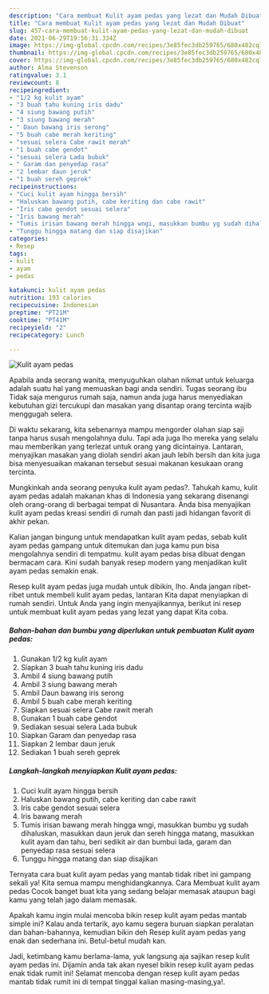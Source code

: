 ```yaml
---
description: "Cara membuat Kulit ayam pedas yang lezat dan Mudah Dibuat"
title: "Cara membuat Kulit ayam pedas yang lezat dan Mudah Dibuat"
slug: 457-cara-membuat-kulit-ayam-pedas-yang-lezat-dan-mudah-dibuat
date: 2021-06-29T19:56:31.334Z
image: https://img-global.cpcdn.com/recipes/3e85fec3db259765/680x482cq70/kulit-ayam-pedas-foto-resep-utama.jpg
thumbnail: https://img-global.cpcdn.com/recipes/3e85fec3db259765/680x482cq70/kulit-ayam-pedas-foto-resep-utama.jpg
cover: https://img-global.cpcdn.com/recipes/3e85fec3db259765/680x482cq70/kulit-ayam-pedas-foto-resep-utama.jpg
author: Alma Stevenson
ratingvalue: 3.1
reviewcount: 8
recipeingredient:
- "1/2 kg kulit ayam"
- "3 buah tahu kuning iris dadu"
- "4 siung bawang putih"
- "3 siung bawang merah"
- " Daun bawang iris serong"
- "5 buah cabe merah keriting"
- "sesuai selera Cabe rawit merah"
- "1 buah cabe gendot"
- "sesuai selera Lada bubuk"
- " Garam dan penyedap rasa"
- "2 lembar daun jeruk"
- "1 buah sereh geprek"
recipeinstructions:
- "Cuci kulit ayam hingga bersih"
- "Haluskan bawang putih, cabe keriting dan cabe rawit"
- "Iris cabe gendot sesuai selera"
- "Iris bawang merah"
- "Tumis irisan bawang merah hingga wngi, masukkan bumbu yg sudah dihaluskan, masukkan daun jeruk dan sereh hingga matang, masukkan kulit ayam dan tahu, beri sedikit air dan bumbui lada, garam dan penyedap rasa sesuai selera"
- "Tunggu hingga matang dan siap disajikan"
categories:
- Resep
tags:
- kulit
- ayam
- pedas

katakunci: kulit ayam pedas 
nutrition: 193 calories
recipecuisine: Indonesian
preptime: "PT21M"
cooktime: "PT41M"
recipeyield: "2"
recipecategory: Lunch

---
```



![Kulit ayam pedas](https://img-global.cpcdn.com/recipes/3e85fec3db259765/680x482cq70/kulit-ayam-pedas-foto-resep-utama.jpg)

Apabila anda seorang wanita, menyuguhkan olahan nikmat untuk keluarga adalah suatu hal yang memuaskan bagi anda sendiri. Tugas seorang ibu Tidak saja mengurus rumah saja, namun anda juga harus menyediakan kebutuhan gizi tercukupi dan masakan yang disantap orang tercinta wajib menggugah selera.

Di waktu  sekarang, kita sebenarnya mampu mengorder olahan siap saji tanpa harus susah mengolahnya dulu. Tapi ada juga lho mereka yang selalu mau memberikan yang terlezat untuk orang yang dicintainya. Lantaran, menyajikan masakan yang diolah sendiri akan jauh lebih bersih dan kita juga bisa menyesuaikan makanan tersebut sesuai makanan kesukaan orang tercinta. 



Mungkinkah anda seorang penyuka kulit ayam pedas?. Tahukah kamu, kulit ayam pedas adalah makanan khas di Indonesia yang sekarang disenangi oleh orang-orang di berbagai tempat di Nusantara. Anda bisa menyajikan kulit ayam pedas kreasi sendiri di rumah dan pasti jadi hidangan favorit di akhir pekan.

Kalian jangan bingung untuk mendapatkan kulit ayam pedas, sebab kulit ayam pedas gampang untuk ditemukan dan juga kamu pun bisa mengolahnya sendiri di tempatmu. kulit ayam pedas bisa dibuat dengan bermacam cara. Kini sudah banyak resep modern yang menjadikan kulit ayam pedas semakin enak.

Resep kulit ayam pedas juga mudah untuk dibikin, lho. Anda jangan ribet-ribet untuk membeli kulit ayam pedas, lantaran Kita dapat menyiapkan di rumah sendiri. Untuk Anda yang ingin menyajikannya, berikut ini resep untuk membuat kulit ayam pedas yang lezat yang dapat Kita coba.

<!--inarticleads1-->

##### Bahan-bahan dan bumbu yang diperlukan untuk pembuatan Kulit ayam pedas:

1. Gunakan 1/2 kg kulit ayam
1. Siapkan 3 buah tahu kuning iris dadu
1. Ambil 4 siung bawang putih
1. Ambil 3 siung bawang merah
1. Ambil  Daun bawang iris serong
1. Ambil 5 buah cabe merah keriting
1. Siapkan sesuai selera Cabe rawit merah
1. Gunakan 1 buah cabe gendot
1. Sediakan sesuai selera Lada bubuk
1. Siapkan  Garam dan penyedap rasa
1. Siapkan 2 lembar daun jeruk
1. Sediakan 1 buah sereh geprek




<!--inarticleads2-->

##### Langkah-langkah menyiapkan Kulit ayam pedas:

1. Cuci kulit ayam hingga bersih
1. Haluskan bawang putih, cabe keriting dan cabe rawit
1. Iris cabe gendot sesuai selera
1. Iris bawang merah
1. Tumis irisan bawang merah hingga wngi, masukkan bumbu yg sudah dihaluskan, masukkan daun jeruk dan sereh hingga matang, masukkan kulit ayam dan tahu, beri sedikit air dan bumbui lada, garam dan penyedap rasa sesuai selera
1. Tunggu hingga matang dan siap disajikan




Ternyata cara buat kulit ayam pedas yang mantab tidak ribet ini gampang sekali ya! Kita semua mampu menghidangkannya. Cara Membuat kulit ayam pedas Cocok banget buat kita yang sedang belajar memasak ataupun bagi kamu yang telah jago dalam memasak.

Apakah kamu ingin mulai mencoba bikin resep kulit ayam pedas mantab simple ini? Kalau anda tertarik, ayo kamu segera buruan siapkan peralatan dan bahan-bahannya, kemudian bikin deh Resep kulit ayam pedas yang enak dan sederhana ini. Betul-betul mudah kan. 

Jadi, ketimbang kamu berlama-lama, yuk langsung aja sajikan resep kulit ayam pedas ini. Dijamin anda tak akan nyesel bikin resep kulit ayam pedas enak tidak rumit ini! Selamat mencoba dengan resep kulit ayam pedas mantab tidak rumit ini di tempat tinggal kalian masing-masing,ya!.

